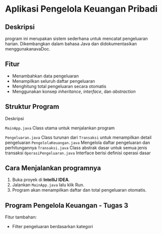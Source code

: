 # Aplikasi Pengelola Keuangan Pribadi

## Deskripsi
program ini merupakan sistem sederhana untuk mencatat pengeluaran harian.
Dikembangkan dalam bahasa Java dan didokumentasikan menggunakanavaDoc.

## Fitur
- Menambahkan data pengeluaran
- Menampilkan seluruh daftar pengeluaran
- Menghitung total pengeluaran secara otomatis
- Menggunakan konsep *inheritance*, *interface*, dan *abstraction*

## Struktur Program
Deskripsi

`MainApp.java` Class utama untuk menjalankan program

`Pengeluaran.java` Class turunan dari `Transaksi` untuk menampilkan detail pengeluaran
`PengelolaKeuangan.java` Mengelola daftar pengeluaran dan perhitungannya 
`Transaksi.java` Class abstrak dasar untuk semua jenis transaksi 
`OperasiPengeluaran.java` Interface berisi definisi operasi dasar 

## Cara Menjalankan programnya
1. Buka proyek di **IntelliJ IDEA**.
2. Jalankan `MainApp.java` lalu klik Run.
3. Program akan menampilkan daftar dan total pengeluaran otomatis.

## Program Pengelola Keuangan - Tugas 3
Fitur tambahan:

- Filter pengeluaran berdasarkan kategori


